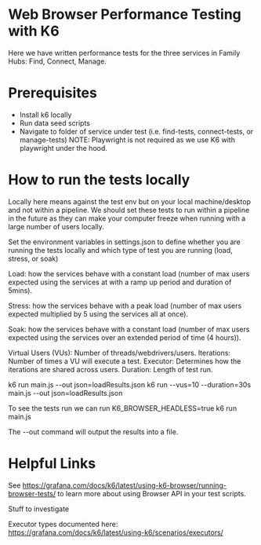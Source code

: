 # Web Browser Performance Testing with K6

Here we have written performance tests for the three services in Family Hubs: Find, Connect, Manage.
# Prerequisites

- Install k6 locally
- Run data seed scripts
- Navigate to folder of service under test (i.e. find-tests, connect-tests, or manage-tests)
NOTE: Playwright is not required as we use K6 with playwright under the hood.

# How to run the tests locally
Locally here means against the test env but on your local machine/desktop and not within a pipeline. 
We should set these tests to run within a pipeline in the future as they can make your computer freeze when running with a large number of users locally.

Set the environment variables in settings.json to define whether you are running the tests locally and which type of test you are running (load, stress, or soak)

Load: how the services behave with a constant load (number of max users expected using the services at with a ramp up period and duration of 5mins).

Stress: how the services behave with a peak load (number of max users expected multiplied by 5 using the services all at once).

Soak: how the services behave with a constant load (number of max users expected using the services over an extended period of time (4 hours)).


Virtual Users (VUs): Number of threads/webdrivers/users.
Iterations: Number of times a VU will execute a test.
Executor: Determines how the iterations are shared across users.
Duration: Length of test run.

k6 run main.js --out json=loadResults.json
k6 run --vus=10 --duration=30s main.js --out json=loadResults.json

To see the tests run we can run K6_BROWSER_HEADLESS=true k6 run main.js

The --out command will output the results into a file.

# Helpful Links

See https://grafana.com/docs/k6/latest/using-k6-browser/running-browser-tests/ to learn more about using Browser API in your test scripts.



Stuff to investigate

Executor types documented here: https://grafana.com/docs/k6/latest/using-k6/scenarios/executors/

